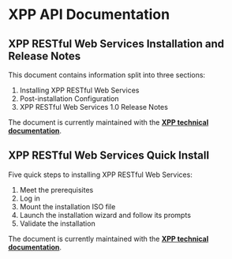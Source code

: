 # XPP API Documentation #
## XPP RESTful Web Services Installation and Release Notes ##
This document contains information split into three sections:
1. Installing XPP RESTful Web Services
2. Post-installation Configuration
3. XPP RESTful Web Services 1.0 Release Notes

The document is currently maintained with the **[XPP technical documentation](https://docs.rws.com/binary/950003/951496/xpp-restful-web-services-and-xpp-ws/xpp-restful-ws-1-1-full-install)**.

## XPP RESTful Web Services Quick Install ##
Five quick steps to installing XPP RESTful Web Services:
1. Meet the prerequisites
2. Log in
3. Mount the installation ISO file
4. Launch the installation wizard and follow its prompts
5. Validate the installation

The document is currently maintained with the **[XPP technical documentation](https://docs.rws.com/binary/950003/951500/xpp-restful-web-services-and-xpp-ws/xpp-restful-ws-1-1-quick-install)**.
